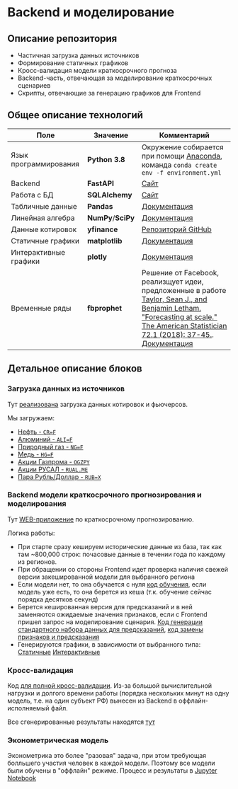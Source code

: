 # Backend и моделирование

## Описание репозитория

- Частичная загрузка данных источников
- Формирование статичных графиков
- Кросс-валидация модели краткосрочного прогноза
- Backend-часть, отвечающая за моделирование краткосрочных сценариев
- Скрипты, отвечающие за генерацию графиков для Frontend

## Общее описание технологий

| Поле                  | Значение            | Комментарий                                                                                                                                                                                                                                                                                                            |
| --------------------- | ------------------- | ---------------------------------------------------------------------------------------------------------------------------------------------------------------------------------------------------------------------------------------------------------------------------------------------------------------------- |
| Язык программирования | **Python 3.8**      | Окружение собирается при помощи [Anaconda](https://docs.conda.io/en/latest/miniconda.html), команда `conda create env -f environment.yml`                                                                                                                                                                              |
| Backend               | **FastAPI**         | [Сайт](https://fastapi.tiangolo.com/)                                                                                                                                                                                                                                                                                  |
| Работа с БД           | **SQLAlchemy**      | [Сайт](https://www.sqlalchemy.org/)                                                                                                                                                                                                                                                                                    |
| Табличные данные      | **Pandas**          | [Документация](https://pandas.pydata.org/docs/)                                                                                                                                                                                                                                                                        |
| Линейная алгебра      | **NumPy**/**SciPy** | [Документация](https://numpy.org/)                                                                                                                                                                                                                                                                                     |
| Данные котировок      | **yfinance**        | [Репозиторий GitHub](https://github.com/ranaroussi/yfinance)                                                                                                                                                                                                                                                           |
| Статичные графики     | **matplotlib**      | [Документация](https://matplotlib.org/)                                                                                                                                                                                                                                                                                |
| Интерактивные графики | **plotly**          | [Документация](https://plotly.com/python/)                                                                                                                                                                                                                                                                             |
| Временные ряды        | **fbprophet**       | Решение от Facebook, реализщует идеи, предложенные в работе [Taylor, Sean J., and Benjamin Letham. "Forecasting at scale." The American Statistician 72.1 (2018): 37-45.](https://www.tandfonline.com/doi/abs/10.1080/00031305.2017.1380080). [Документация](https://facebook.github.io/prophet/docs/quick_start.html) |

## Детальное описание блоков

### Загрузка данных из источников

Тут [реализована](https://github.com/graphometrica/minenergo-models/blob/master/runnable/load_yahoo_data.py) загрузка данных котировок и фьючерсов.

Мы загружаем:

- [Нефть - `CR=F`](https://finance.yahoo.com/quote/CL=F?p=CL=F&.tsrc=fin-srch)
- [Алюминий - `ALI=F`](https://finance.yahoo.com/quote/ALI=F?p=ALI=F&.tsrc=fin-srch)
- [Природный газ - `NG=F`](https://finance.yahoo.com/quote/NG=F?p=NG=F&.tsrc=fin-srch)
- [Медь - `HG=F`](https://finance.yahoo.com/quote/HG=F?p=HG=F&.tsrc=fin-srch)
- [Акции Газпрома - `OGZPY`](https://finance.yahoo.com/quote/OGZPY?p=OGZPY&.tsrc=fin-srch)
- [Акции РУСАЛ - `RUAL.ME`](https://finance.yahoo.com/quote/RUAL.ME?p=RUAL.ME&.tsrc=fin-srch)
- [Пара Рубль/Доллар - `RUB=X`](https://finance.yahoo.com/quote/RUB=X?p=RUB=X&.tsrc=fin-srch)

### Backend модели краткосрочного прогнозирования и моделирования

Тут [WEB-приложение](https://github.com/graphometrica/minenergo-models/blob/master/main.py) по краткосрочному прогнозированию.

Логика работы:

- При старте сразу кешируем исторические данные из база, так как там ~800,000 строк: почасовые данные в течении года по каждому из регионов.
- При обращении со стороны Frontend идет проверка наличия свежей версии закешированной модели для выбранного региона
- Если модели нет, то она обучается с нуля [код обучения](https://github.com/graphometrica/minenergo-models/blob/master/scripts/model_scripts.py#L44), если модель уже есть, то она берется из кеша (т.к. обучение сейчас порядка десятков секунд)
- Берется кешированная версия для предсказаний и в ней заменяются ожидаемые значения признаков, если с Frontend пришел запрос на моделирование сценария. [Код генерации стандартного набора данных для предсказаний](https://github.com/graphometrica/minenergo-models/blob/master/scripts/model_scripts.py#L27), [код замены признаков и предсказания](https://github.com/graphometrica/minenergo-models/blob/master/scripts/model_scripts.py#L62)
- Генерируются графики, в зависимости от выбранного типа: [Статичные](https://github.com/graphometrica/minenergo-models/blob/master/scripts/plot_scripts.py) [Интерактивные](https://github.com/graphometrica/minenergo-models/blob/master/scripts/plot_plotly_scripts.py)

### Кросс-валидация

Код [для полной кросс-валидации](https://github.com/graphometrica/minenergo-models/blob/master/runnable/make_cross_validation.py). Из-за большой вычислительной нагрузки и долгого времени работы (порядка нескольких минут на одну модель, т.е. на один субъект РФ) вынесен из Backend в оффлайн-исполняемый файл.

Все сгенерированные результаты находятся [тут](https://github.com/graphometrica/minenergo-models/tree/master/plots)

### Эконометрическая модель

Эконометрика это более "разовая" задача, при этом требующая болльшего участия человек в каждой модели. Поэтому все модели были обучены в "оффлайн" режиме. Процесс и результаты в [Jupyter Notebook](https://github.com/graphometrica/minenergo-models/blob/master/Experiments.ipynb)
